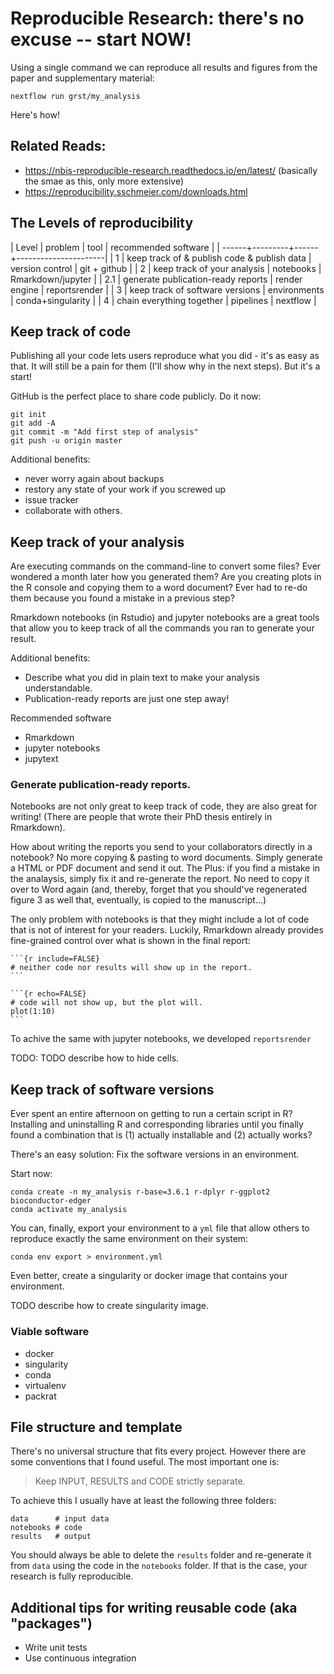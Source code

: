 # Reproducible Research: there's no excuse -- start NOW!
Using a single command we can reproduce all results and figures from the paper
and supplementary material:

```
nextflow run grst/my_analysis
```

Here's how!

## Related Reads:
* https://nbis-reproducible-research.readthedocs.io/en/latest/ (basically the
  smae as this, only more extensive)
* https://reproducibility.sschmeier.com/downloads.html

## The Levels of reproducibility

| Level | problem | tool | recommended software |
| ------+---------+------+----------------------|
| 1     | keep track of & publish code & publish data | version control | git + github |
| 2     | keep track of your analysis | notebooks | Rmarkdown/jupyter |
| 2.1   | generate publication-ready reports | render engine | reportsrender |
| 3     | keep track of software versions | environments | conda+singularity |
| 4     | chain everything together | pipelines | nextflow |

## Keep track of code
Publishing all your code lets users reproduce what you did - it's as easy as
that. It will still be a pain for them (I'll show why in the next steps). But
it's a start!

GitHub is the perfect place to share code publicly. Do it now:

```
git init
git add -A
git commit -m "Add first step of analysis"
git push -u origin master
```

Additional benefits:
 * never worry again about backups
 * restory any state of your work if you screwed up
 * issue tracker
 * collaborate with others.

## Keep track of your analysis
Are executing commands on the command-line to convert some files?
Ever wondered a month later how you generated them?
Are you creating plots in the R console and copying them to a word document?
Ever had to re-do them because you found a mistake in a previous step?

Rmarkdown notebooks (in Rstudio) and jupyter notebooks are a great tools
that allow you to keep track of all the commands you ran to generate your
result.

Additional benefits:
 * Describe what you did in plain text to make your analysis understandable.
 * Publication-ready reports are just one step away!

Recommended software
 * Rmarkdown
 * jupyter notebooks
 * jupytext


### Generate publication-ready reports.
Notebooks are not only great to keep track of code, they are also great for
writing! (There are people that wrote their PhD thesis entirely in Rmarkdown).

How about writing the reports you send to your collaborators
directly in a notebook? No more copying & pasting to word documents. Simply
generate a HTML or PDF document and send it out. The Plus: if you find
a mistake in the analaysis, simply fix it and re-generate the report.
No need to copy it over to Word again (and, thereby, forget that you should've
regenerated figure 3 as well that, eventually, is copied to the manuscript...)

The only problem with notebooks is that they might include a lot of code that
is not of interest for your readers. Luckily, Rmarkdown already provides
fine-grained control over what is shown in the final report:

````
```{r include=FALSE}
# neither code nor results will show up in the report.
```

```{r echo=FALSE}
# code will not show up, but the plot will.
plot(1:10)
```
````

To achive the same with jupyter notebooks, we developed `reportsrender`

TODO: TODO describe how to hide cells.


## Keep track of software versions
Ever spent an entire afternoon on getting to run a certain script in R?
Installing and uninstalling R and corresponding libraries until you finally
found a combination that is (1) actually installable and (2) actually works?

There's an easy solution: Fix the software versions in an environment.

Start now:
```
conda create -n my_analysis r-base=3.6.1 r-dplyr r-ggplot2 bioconductor-edger
conda activate my_analysis
```

You can, finally, export your environment to a `yml` file that allow others to
reproduce exactly the same environment on their system:

```
conda env export > environment.yml
```

Even better, create a singularity or docker image that contains your
environment.

TODO describe how to create singularity image.

### Viable software
* docker
* singularity
* conda
* virtualenv
* packrat


## File structure and template
There's no universal structure that fits every project. However there are some
conventions that I found useful. The most important one is:

> Keep INPUT, RESULTS and CODE strictly separate.

To achieve this I usually have at least the following three folders:

```
data      # input data
notebooks # code
results   # output
```

You should always be able to delete the `results` folder and re-generate it
from `data` using the code in the `notebooks` folder. If that is the case, your
research is fully reproducible.



## Additional tips for writing reusable code (aka "packages")
* Write unit tests
* Use continuous integration




